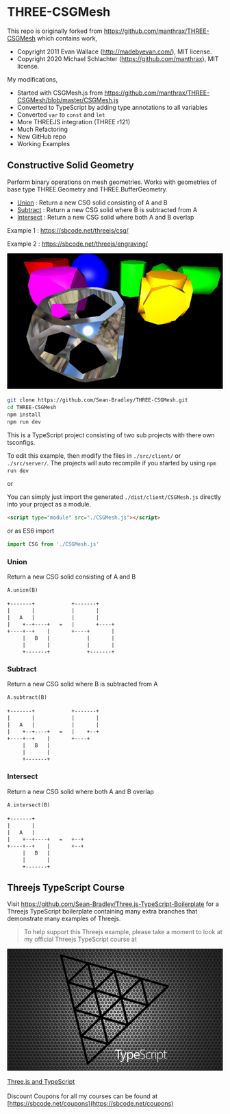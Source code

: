 # THREE-CSGMesh

This repo is originally forked from https://github.com/manthrax/THREE-CSGMesh which contains work,
- Copyright 2011 Evan Wallace (http://madebyevan.com/), MIT license.
- Copyright 2020 Michael Schlachter (https://github.com/manthrax), MIT license.

My modifications,

- Started with CSGMesh.js from https://github.com/manthrax/THREE-CSGMesh/blob/master/CSGMesh.js
- Converted to TypeScript by adding type annotations to all variables
- Converted `var` to `const` and `let`
- More THREEJS integration (THREE r121)
- Much Refactoring
- New GitHub repo
- Working Examples

## Constructive Solid Geometry

Perform binary operations on mesh geometries. Works with geometries of base type THREE.Geometry and THREE.BufferGeometry.

- [Union](#Union) : Return a new CSG solid consisting of A and B
- [Subtract](#Subtract) : Return a new CSG solid where B is subtracted from A
- [Intersect](#Intersect) : Return a new CSG solid where both A and B overlap

Example 1 : https://sbcode.net/threejs/csg/

Example 2 : https://sbcode.net/threejs/engraving/

![Example](docs/csg.jpg)

```bash
git clone https://github.com/Sean-Bradley/THREE-CSGMesh.git
cd THREE-CSGMesh
npm install
npm run dev
```

This is a TypeScript project consisting of two sub projects with there own tsconfigs.

To edit this example, then modify the files in `./src/client/` or `./src/server/`. The projects will auto recompile if you started by using `npm run dev`

or

You can simply just import the generated `./dist/client/CSGMesh.js` directly into your project as a module.

```html
<script type="module" src="./CSGMesh.js"></script>
```

or as ES6 import

```typescript
import CSG from './CSGMesh.js'
```


### Union

Return a new CSG solid consisting of A and B

    A.union(B)

    +-------+            +-------+
    |       |            |       |
    |   A   |            |       |
    |    +--+----+   =   |       +----+
    +----+--+    |       +----+       |
         |   B   |            |       |
         |       |            |       |
         +-------+            +-------+

### Subtract

Return a new CSG solid where B is subtracted from A

    A.subtract(B)

    +-------+            +-------+
    |       |            |       |
    |   A   |            |       |
    |    +--+----+   =   |    +--+
    +----+--+    |       +----+
         |   B   |
         |       |
         +-------+

### Intersect

Return a new CSG solid where both A and B overlap

    A.intersect(B)

    +-------+
    |       |
    |   A   |
    |    +--+----+   =   +--+
    +----+--+    |       +--+
         |   B   |
         |       |
         +-------+



## Threejs TypeScript Course

Visit https://github.com/Sean-Bradley/Three.js-TypeScript-Boilerplate for a Threejs TypeScript boilerplate containing many extra branches that demonstrate many examples of Threejs.

> To help support this Threejs example, please take a moment to look at my official Threejs TypeScript course at 

[![Threejs TypeScript Course](docs/threejs-course-image.png)](https://www.udemy.com/course/threejs-tutorials/?referralCode=4C7E1DE91C3E42F69D0F)

  [Three.js and TypeScript](https://www.udemy.com/course/threejs-tutorials/?referralCode=4C7E1DE91C3E42F69D0F)<br/>  
  Discount Coupons for all my courses can be found at [https://sbcode.net/coupons](https://sbcode.net/coupons)
